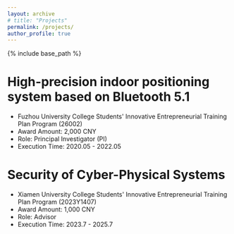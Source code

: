```yaml
---
layout: archive
# title: "Projects"
permalink: /projects/
author_profile: true
---
```


{% include base_path %}

# High-precision indoor positioning system based on Bluetooth 5.1
- Fuzhou University College Students' Innovative Entrepreneurial Training Plan Program (26002)
- Award Amount: 2,000 CNY
- Role: Principal Investigator (PI)
- Execution Time: 2020.05 - 2022.05

# Security of Cyber-Physical Systems
- Xiamen University College Students' Innovative Entrepreneurial Training Plan Program (2023Y1407)
- Award Amount: 1,000 CNY
- Role: Advisor
- Execution Time: 2023.7 - 2025.7